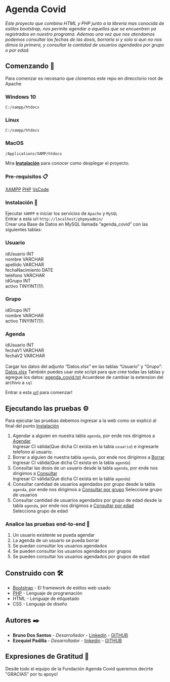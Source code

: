 # Agenda Covid

_Este proyecto que combina HTML y PHP junto a la librería mas conocida de estilos bootstrap, nos permite agendar a aquellos que se encuentren ya registrados en nuestro programa. Ademas una vez que nos atendamos podemos consultar las fechas de las dosis, borrarla si y solo si aun no nos dimos la primera, y consultar la cantidad de usuarios agendados por grupo o por edad._

## Comenzando 🚀

Para comenzar es necesario que clonemos este repo en direcctorio root de Apache
### Windows 10
`C:/xampp/htdocs`
### Linux
`C:/xampp/htdocs`
### MacOS
`/Applications/XAMP/htdocs`

Mira **[Instalación]()** para conocer como desplegar el proyecto.


### Pre-requisitos 📋

[XAMPP](https://www.apachefriends.org/es/index.html)
[PHP](https://www.php.net/downloads)
[VsCode](https://code.visualstudio.com)

### Instalación 🔧

Ejecutar `XAMPP` e iniciar los servicios de `Apache` y `MySQL`\
Entrar a esta url `http://localhost/phpmyadmin/`\
Crear una Base de Datos en MySQL llamada “agenda_covid” con las siguientes
tablas:

### Usuario
  idUsuario INT\
  nombre VARCHAR\
  apellido VARCHAR\
  fechaNacimiento DATE\
  telefono VARCHAR\
  idGrupo INT\
  activo TINYINT(1)\
### Grupo
  idGrupo INT\
  nombre VARCHAR\
  activo TINYINT(1)\
### Agenda
  idUsuario INT\
  fechaV1 VARCHAR\
  fechaV2 VARCHAR\
  \
Cargar los datos del adjunto “Datos.xlsx” en las tablas “Usuario” y “Grupo”:
[Datos.xlsx](https://github.com/DosSantosBrunoo/agenda_covid/files/6317387/Datos.xlsx)
También puedes usar este script para que cree todas las tablas y agregue los datos:
[agenda_covid.txt](https://github.com/DosSantosBrunoo/agenda_covid/files/6317480/agenda_covid.txt)
Acuerdese de cambiar la extension del archivo a `sql`

Entrar a esta [url](http://localhost/agenda_covid/view/index.php) para comenzar!

## Ejecutando las pruebas ⚙️

Para ejecutar las pruebas debemos ingresar a la web como se explicó al final del punto [Instalación]()
1. Agendar a alguien en nuestra tabla `agenda`, por ende nos dirigimos a [Agendar](http://localhost/agenda_covid/view/agendarme.php)\
Ingresar CI válida(Que dicha CI exista en la tabla `usuario`) e ingresarle telefono al usuario.
2. Borrar a alguien de nuestra tabla `agenda`, por ende nos dirigimos a [Borrar](http://localhost/agenda_covid/view/borrar.php)\
Ingresar CI válida(Que dicha CI exista en la tabla `agenda`)
3. Consultar las dosis de un usuario desde la tabla `agenda`, por ende nos dirigimos a [Consultar](http://localhost/agenda_covid/view/consultar_1.php)\
Ingresar CI válida(Que dicha CI exista en la tabla `agenda`)
4. Consultar cantidad de usuarios agendados por grupo desde la tabla `agenda`, por ende nos dirigimos a [Consultar por grupo](http://localhost/agenda_covid/view/consultar_2.php)
Seleccione grupo de usuarios
5. Consultar cantidad de usuarios agendados por grupo de edad desde la tabla `agenda`, por ende nos dirigimos a [Consultar por edad](http://localhost/agenda_covid/view/consultar_3.php)\
Selecciona grupo de edad

### Analice las pruebas end-to-end 🔩

1. Un usuario existente se pueda agendar
2. La agenda de un usuario se pueda borrar
3. Se puedan consultar los usuarios agendados
4. Se pueden consultar los usuarios agendados por grupos
5. Se pueden consultar los usuarios agendados por grupos de edad

## Construido con 🛠️

* [Bootstrap](https://getbootstrap.com) - El framework de estilos web usado
* [PHP](https://www.php.net) - Lenguaje de programación
* HTML - Lenguaje de etiquetado
* CSS - Lenguaje de diseño

## Autores ✒️

* **Bruno Dos Santos** - *Desarrollador* - [Linkedin](https://www.linkedin.com/in/bruno-dos-santos-650a56193/) - [GITHUB](https://github.com/DosSantosBrunoo)
* **Ezequiel Padilla** - *Desarrollador* - [linkedin](https://www.linkedin.com/in/ezequiel-padilla-46804a193/) - [GITHUB](https://github.com/Ezequiel-Padilla)

## Expresiones de Gratitud 🎁

Desde todo el equipo de la Fundación Agenda Covid queremos decirte "GRACIAS" por tu apoyo!
